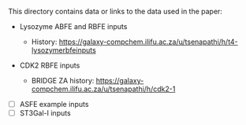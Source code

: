 
This directory contains data or links to the data used in the paper:

- Lysozyme ABFE and RBFE inputs
  - History: https://galaxy-compchem.ilifu.ac.za/u/tsenapathi/h/t4-lysozymerbfeinputs

- CDK2 RBFE inputs
  - BRIDGE ZA history: https://galaxy-compchem.ilifu.ac.za/u/tsenapathi/h/cdk2-1
- [ ] ASFE example inputs
- [ ] ST3Gal-I inputs
